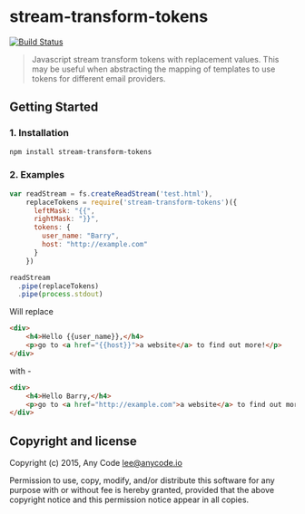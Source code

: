 # stream-transform-tokens

[![Build Status](https://travis-ci.org/any-code/stream-transform-tokens.svg?branch=master)](https://travis-ci.org/any-code/stream-transform-tokens)

> Javascript stream transform tokens with replacement values. This may be useful when abstracting the mapping of templates to use tokens for different email providers. 

## Getting Started

### 1. Installation

``` bash
npm install stream-transform-tokens
```

### 2. Examples

``` javascript
var readStream = fs.createReadStream('test.html'),
    replaceTokens = require('stream-transform-tokens')({
      leftMask: "{{",
      rightMask: "}}",
      tokens: {
        user_name: "Barry",
        host: "http://example.com"
      }
    })

readStream
  .pipe(replaceTokens)
  .pipe(process.stdout)
```

Will replace 

``` html
<div>
    <h4>Hello {{user_name}},</h4>
    <p>go to <a href="{{host}}">a website</a> to find out more!</p>
</div>    
```    

with -

``` html
<div>
    <h4>Hello Barry,</h4>
    <p>go to <a href="http://example.com">a website</a> to find out more!</p>
</div>    
``` 

## Copyright and license
Copyright (c) 2015, Any Code <lee@anycode.io>

Permission to use, copy, modify, and/or distribute this software for any
purpose with or without fee is hereby granted, provided that the above
copyright notice and this permission notice appear in all copies.

